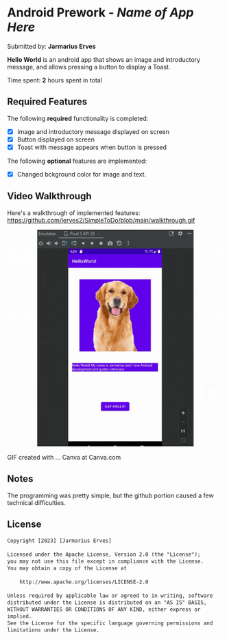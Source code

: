 # Android Prework - *Name of App Here*

Submitted by: **Jarmarius Erves**

**Hello World** is an android app that shows an image and introductory message, and allows pressing a button to display a Toast. 

Time spent: **2** hours spent in total

## Required Features

The following **required** functionality is completed:

* [x] Image and introductory message displayed on screen
* [x] Button displayed on screen
* [x] Toast with message appears when button is pressed 

The following **optional** features are implemented:

* [x] Changed bckground color for image and text.

## Video Walkthrough

Here's a walkthrough of implemented features: https://github.com/jerves2/SimpleToDo/blob/main/walkthrough.gif

<img src='walkthrough.gif' title='Video Walkthrough' width='' alt='Video Walkthrough' />

<!-- Replace this with whatever GIF tool you used! -->
GIF created with ...  Canva at Canva.com
<!-- Recommended tools:
[Kap](https://getkap.co/) for macOS
[ScreenToGif](https://www.screentogif.com/) for Windows
[peek](https://github.com/phw/peek) for Linux. -->

## Notes

The programming was pretty simple, but the github portion caused a few technical difficulties.

## License

    Copyright [2023] [Jarmarius Erves]

    Licensed under the Apache License, Version 2.0 (the "License");
    you may not use this file except in compliance with the License.
    You may obtain a copy of the License at

        http://www.apache.org/licenses/LICENSE-2.0

    Unless required by applicable law or agreed to in writing, software
    distributed under the License is distributed on an "AS IS" BASIS,
    WITHOUT WARRANTIES OR CONDITIONS OF ANY KIND, either express or implied.
    See the License for the specific language governing permissions and
    limitations under the License.
